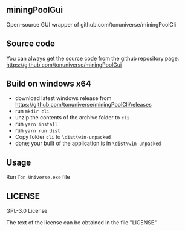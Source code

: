 ## miningPoolGui

Open-source GUI wrapper of github.com/tonuniverse/miningPoolCli

## Source code

You can always get the source code from the github repository page: <br>
https://github.com/tonuniverse/miningPoolGui

## Build on windows x64

- download latest windows release from https://github.com/tonuniverse/miningPoolCli/releases
- run `mkdir cli` 
- unzip the contents of the archive folder to `cli`
- run `yarn install` 
- run `yarn run dist`
- Copy folder `cli` to `\dist\win-unpacked`
- done; your built of the application is in `\dist\win-unpacked`

## Usage

Run `Ton Universe.exe` file

## LICENSE

GPL-3.0 License

The text of the license can be obtained in the file "LICENSE"
